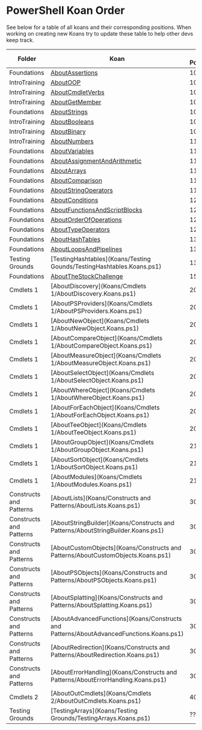 # PowerShell Koan Order
See below for a table of all koans and their corresponding positions. When working on creating new Koans try to update these table to help other devs keep track.

| Folder                    |  Koan                           |  Int Position  |  Module      |
|---------------------------|---------------------------------|----------------|--------------|
|  Foundations              |[AboutAssertions](Koans/Foundations/AboutAssertions.Koans.ps1)|101| |
|  IntroTraining            |[AboutOOP](Koans/IntroTraining/AboutOOP.Koans.ps1)|104| |
|  IntroTraining            |[AboutCmdletVerbs](Koans/IntroTraining/AboutCmdletVerbs.Koans.ps1)|105| |
|  IntroTraining            |[AboutGetMember](Koans/IntroTraining/AboutGetMember.Koans.ps1)|106| |
|  Foundations              |[AboutStrings](Koans/Foundations/AboutStrings.Koans.ps1)|107| |
|  IntroTraining            |[AboutBooleans](Koans/IntroTraining/AboutBooleans.Koans.ps1)|108| |
|  IntroTraining            |[AboutBinary](Koans/IntroTraining/AboutBinary.Koans.ps1)|109| |
|  IntroTraining            |[AboutNumbers](Koans/IntroTraining/AboutNumbers.Koans.ps1)|110| |
|  Foundations              |[AboutVariables](Koans/Foundations/AboutVariables.Koans.ps1)|111| |
|  Foundations              |[AboutAssignmentAndArithmetic](Koans/Foundations/AboutAssignmentAndArithmetic.Koans.ps1)|112| |
|  Foundations              |[AboutArrays](Koans/Foundations/AboutArrays.Koans.ps1)|113| |
|  Foundations              |[AboutComparison](Koans/Foundations/AboutComparison.Koans.ps1)|114| |
|  Foundations              |[AboutStringOperators](Koans/Foundations/AboutStringOperators.Koans.ps1)|115| |
|  Foundations              |[AboutConditions](Koans/Foundations/AboutConditions.Koans.ps1)|120| |
|  Foundations              |[AboutFunctionsAndScriptBlocks](Koans/Foundations/AboutFunctionsAndScriptBlocks.Koans.ps1)|121| |
|  Foundations              |[AboutOrderOfOperations](Koans/Foundations/AboutOrderOfOperations.Koans.ps1)|122| |
|  Foundations              |[AboutTypeOperators](Koans/Foundations/AboutTypeOperators.Koans.ps1)|129| |
|  Foundations              |[AboutHashTables](Koans/Foundations/AboutHashTables.Koans.ps1)|130| |
|  Foundations              |[AboutLoopsAndPipelines](Koans/Foundations/AboutLoopsAndPipelines.Koans.ps1)|131| |
|  Testing Grounds          |[TestingHashtables](Koans/Testing Gounds/TestingHashtables.Koans.ps1)              |133| |
|  Foundations              |[AboutTheStockChallenge](Koans/Foundations/AboutTheStockChallenge.Koans.ps1)|150 | |
|  Cmdlets 1                |[AboutDiscovery](Koans/Cmdlets 1/AboutDiscovery.Koans.ps1)|201| |
|  Cmdlets 1                |[AboutPSProviders](Koans/Cmdlets 1/AboutPSProviders.Koans.ps1)|202| |
|  Cmdlets 1                |[AboutNewObject](Koans/Cmdlets 1/AboutNewObject.Koans.ps1)|204| |
|  Cmdlets 1                |[AboutCompareObject](Koans/Cmdlets 1/AboutCompareObject.Koans.ps1)|205| |
|  Cmdlets 1                |[AboutMeasureObject](Koans/Cmdlets 1/AboutMeasureObject.Koans.ps1)|206| |
|  Cmdlets 1                |[AboutSelectObject](Koans/Cmdlets 1/AboutSelectObject.Koans.ps1)|206| |
|  Cmdlets 1                |[AboutWhereObject](Koans/Cmdlets 1/AboutWhereObject.Koans.ps1)|207| |
|  Cmdlets 1                |[AboutForEachObject](Koans/Cmdlets 1/AboutForEachObject.Koans.ps1)|208| |
|  Cmdlets 1                |[AboutTeeObject](Koans/Cmdlets 1/AboutTeeObject.Koans.ps1)|209| |
|  Cmdlets 1                |[AboutGroupObject](Koans/Cmdlets 1/AboutGroupObject.Koans.ps1)|210| |
|  Cmdlets 1                |[AboutSortObject](Koans/Cmdlets 1/AboutSortObject.Koans.ps1)|211| |
|  Cmdlets 1                |[AboutModules](Koans/Cmdlets 1/AboutModules.Koans.ps1)|212| |
|  Constructs and Patterns  |[AboutLists](Koans/Constructs and Patterns/AboutLists.Koans.ps1)|301| |
|  Constructs and Patterns  |[AboutStringBuilder](Koans/Constructs and Patterns/AboutStringBuilder.Koans.ps1)|302| |
|  Constructs and Patterns  |[AboutCustomObjects](Koans/Constructs and Patterns/AboutCustomObjects.Koans.ps1)|303| |
|  Constructs and Patterns  |[AboutPSObjects](Koans/Constructs and Patterns/AboutPSObjects.Koans.ps1)|304| |
|  Constructs and Patterns  |[AboutSplatting](Koans/Constructs and Patterns/AboutSplatting.Koans.ps1)|305| |
|  Constructs and Patterns  |[AboutAdvancedFunctions](Koans/Constructs and Patterns/AboutAdvancedFunctions.Koans.ps1)|306| |
|  Constructs and Patterns  |[AboutRedirection](Koans/Constructs and Patterns/AboutRedirection.Koans.ps1)|307| |
|  Constructs and Patterns  |[AboutErrorHandling](Koans/Constructs and Patterns/AboutErrorHandling.Koans.ps1)|308| |
|  Cmdlets 2                |[AboutOutCmdlets](Koans/Cmdlets 2/AboutOutCmdlets.Koans.ps1)|401| |
|  Testing Grounds          |[TestingArrays](Koans/Testing Grounds/TestingArrays.Koans.ps1)|???| | |


